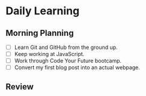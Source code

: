 # Daily Learning

## Morning Planning 
- [ ] Learn Git and GitHub from the ground up.
- [ ] Keep working at JavaScript. 
- [ ] Work through Code Your Future bootcamp.
- [ ] Convert my first blog post into an actual webpage.

## Review
